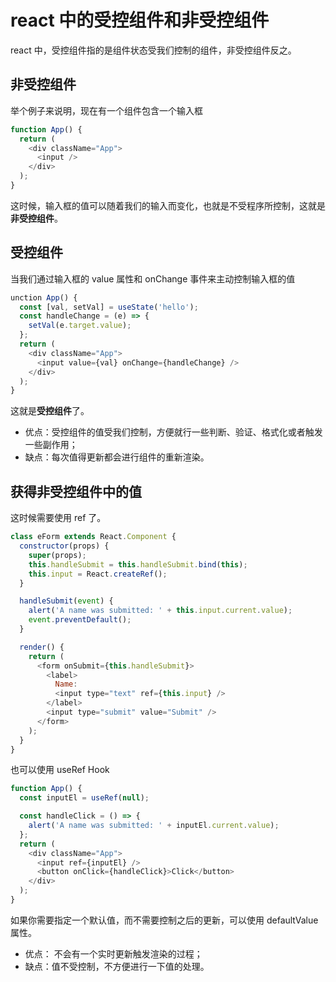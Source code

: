 # react 中的受控组件和非受控组件

react 中，受控组件指的是组件状态受我们控制的组件，非受控组件反之。

## 非受控组件

举个例子来说明，现在有一个组件包含一个输入框

```js
function App() {
  return (
    <div className="App">
      <input />
    </div>
  );
}
```

这时候，输入框的值可以随着我们的输入而变化，也就是不受程序所控制，这就是**非受控组件**。

## 受控组件

当我们通过输入框的 value 属性和 onChange 事件来主动控制输入框的值

```js
unction App() {
  const [val, setVal] = useState('hello');
  const handleChange = (e) => {
    setVal(e.target.value);
  };
  return (
    <div className="App">
      <input value={val} onChange={handleChange} />
    </div>
  );
}
```

这就是**受控组件**了。

* 优点：受控组件的值受我们控制，方便就行一些判断、验证、格式化或者触发一些副作用；
* 缺点：每次值得更新都会进行组件的重新渲染。

## 获得非受控组件中的值

这时候需要使用 ref 了。

```js
class eForm extends React.Component {
  constructor(props) {
    super(props);
    this.handleSubmit = this.handleSubmit.bind(this);
    this.input = React.createRef();
  }

  handleSubmit(event) {
    alert('A name was submitted: ' + this.input.current.value);
    event.preventDefault();
  }

  render() {
    return (
      <form onSubmit={this.handleSubmit}>
        <label>
          Name:
          <input type="text" ref={this.input} />
        </label>
        <input type="submit" value="Submit" />
      </form>
    );
  }
}
```

也可以使用 useRef Hook

```js
function App() {
  const inputEl = useRef(null);

  const handleClick = () => {
    alert('A name was submitted: ' + inputEl.current.value);
  };
  return (
    <div className="App">
      <input ref={inputEl} />
      <button onClick={handleClick}>Click</button>
    </div>
  );
}
```

如果你需要指定一个默认值，而不需要控制之后的更新，可以使用 defaultValue 属性。

* 优点： 不会有一个实时更新触发渲染的过程；
* 缺点：值不受控制，不方便进行一下值的处理。

